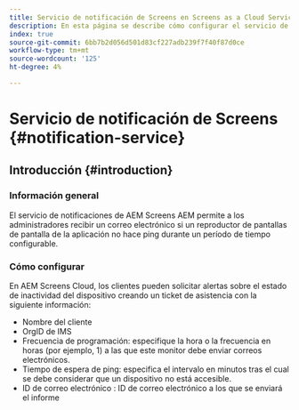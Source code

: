 ```yaml
---
title: Servicio de notificación de Screens en Screens as a Cloud Service
description: En esta página se describe cómo configurar el servicio de notificaciones en Pantallas as a Cloud Service.
index: true
source-git-commit: 6bb7b2d056d501d83cf227adb239f7f40f87d0ce
workflow-type: tm+mt
source-wordcount: '125'
ht-degree: 4%

---
```



# Servicio de notificación de Screens {#notification-service}

## Introducción {#introduction}

### Información general

El servicio de notificaciones de AEM Screens AEM permite a los administradores recibir un correo electrónico si un reproductor de pantallas de pantalla de la aplicación no hace ping durante un período de tiempo configurable.

### Cómo configurar

En AEM Screens Cloud, los clientes pueden solicitar alertas sobre el estado de inactividad del dispositivo creando un ticket de asistencia con la siguiente información:

* Nombre del cliente
* OrgID de IMS
* Frecuencia de programación: especifique la hora o la frecuencia en horas (por ejemplo, 1) a las que este monitor debe enviar correos electrónicos.
* Tiempo de espera de ping: especifica el intervalo en minutos tras el cual se debe considerar que un dispositivo no está accesible.
* ID de correo electrónico : ID de correo electrónico a los que se enviará el informe